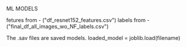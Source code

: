 ML MODELS


fetures from - ("df_resnet152_features.csv")
labels from - ("final_df_all_images_wo_NF_labels.csv")

The .sav files are saved models.
loaded_model = joblib.load(filename)


